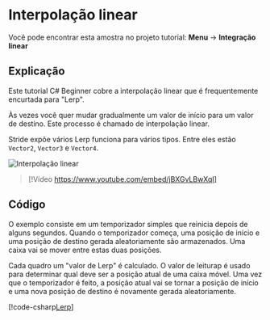 # Interpolação linear
Você pode encontrar esta amostra no projeto tutorial: **Menu** → **Integração linear**

## Explicação
Este tutorial C# Beginner cobre a interpolação linear que é frequentemente encurtada para "Lerp".

Às vezes você quer mudar gradualmente um valor de início para um valor de destino. Este processo é chamado de interpolação linear.

Stride expõe vários Lerp funciona para vários tipos. Entre eles estão `Vector2`, `Vector3` e `Vector4`.

![ Interpolação linear ](media/lerp.webp)


> [!Vídeo https://www.youtube.com/embed/jBXGvLBwXqI]

## Código

O exemplo consiste em um temporizador simples que reinicia depois de alguns segundos. Quando o temporizador começa, uma posição de início e uma posição de destino gerada aleatoriamente são armazenados. Uma caixa vai se mover entre estas duas posições.

Cada quadro um "valor de Lerp" é calculado. O valor de leiturap é usado para determinar qual deve ser a posição atual de uma caixa móvel. Uma vez que o temporizador é feito, a posição atual vai se tornar a posição de início e uma nova posição de destino é novamente gerada aleatoriamente.

[!code-csharp[Lerp](../../../../stride/samples/Tutorials/CSharpBeginner/CSharpBeginner/CSharpBeginner.Game/Code/LerpDemo.cs)]